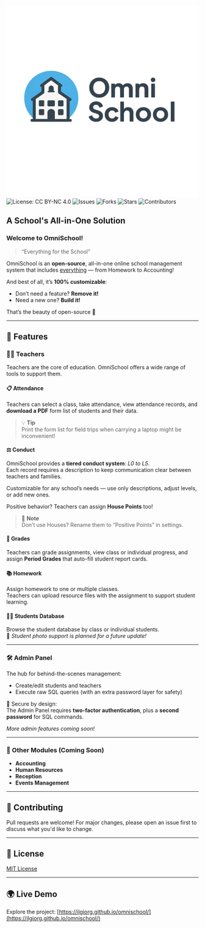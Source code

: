 ![OMNISCHOOL Logo](https://github.com/IlGiorg/OmniSchool/blob/0d76be702029898e726bf1a6e3eda10d678efb3d/img/omnischool.png)
![License: CC BY-NC 4.0](https://img.shields.io/badge/License-CC%20BY--NC%204.0-lightgrey.svg)
![Issues](https://img.shields.io/github/issues/IlGiorg/OmniSchool)
![Forks](https://img.shields.io/github/forks/IlGiorg/OmniSchool)
![Stars](https://img.shields.io/github/stars/IlGiorg/OmniSchool)
![Contributors](https://img.shields.io/github/contributors/IlGiorg/OmniSchool)

## A School's All-in-One Solution

### Welcome to OmniSchool!
> “Everything for the School”

OmniSchool is an **open-source**, all-in-one online school management system that includes <ins>everything</ins> — from Homework to Accounting!

And best of all, it’s **100% customizable**:
- Don’t need a feature? **Remove it!**
- Need a new one? **Build it!**

That’s the beauty of open-source 🌱

---

## 🚀 Features

### 👩‍🏫 Teachers

Teachers are the core of education. OmniSchool offers a wide range of tools to support them.

#### 📋 Attendance
Teachers can select a class, take attendance, view attendance records, and **download a PDF** form list of students and their data.

> 💡 **Tip**  
> Print the form list for field trips when carrying a laptop might be inconvenient!

#### ⚖️ Conduct
OmniSchool provides a **tiered conduct system**: *L0 to L5*.  
Each record requires a description to keep communication clear between teachers and families.

Customizable for any school’s needs — use only descriptions, adjust levels, or add new ones.

Positive behavior? Teachers can assign **House Points** too!

> 📝 **Note**  
> Don’t use Houses? Rename them to “Positive Points” in settings.

#### 📝 Grades
Teachers can grade assignments, view class or individual progress, and assign **Period Grades** that auto-fill student report cards.

#### 📚 Homework
Assign homework to one or multiple classes.  
Teachers can upload resource files with the assignment to support student learning.

#### 🧑‍🎓 Students Database
Browse the student database by class or individual students.  
📸 *Student photo support is planned for a future update!*

---

### 🛠️ Admin Panel

The hub for behind-the-scenes management:
- Create/edit students and teachers
- Execute raw SQL queries (with an extra password layer for safety)

🔐 Secure by design:  
The Admin Panel requires **two-factor authentication**, plus a **second password** for SQL commands.

*More admin features coming soon!*

---

### 💼 Other Modules (Coming Soon)

- **Accounting**
- **Human Resources**
- **Reception**
- **Events Management**

---

## 🤝 Contributing

Pull requests are welcome! For major changes, please open an issue first to discuss what you'd like to change.

---

## 📃 License

[MIT License](LICENSE)

---

## 🌍 Live Demo

Explore the project: [https://ilgiorg.github.io/omnischool/](https://ilgiorg.github.io/omnischool/)
